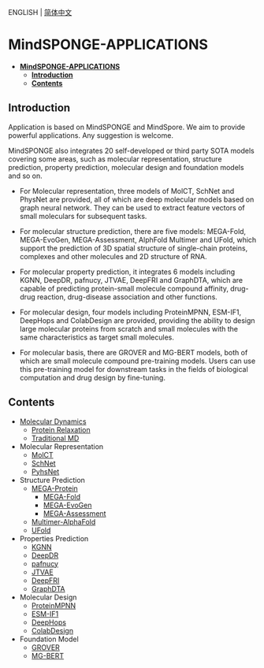 ENGLISH | [简体中文](README.md)

# **MindSPONGE-APPLICATIONS**

- [**MindSPONGE-APPLICATIONS**](#mindsponge-applications)
    - [**Introduction**](#introduction)
    - [**Contents**](#contents)

## **Introduction**

Application is based on MindSPONGE and MindSpore. We aim to provide powerful applications. Any suggestion is welcome.

MindSPONGE also integrates 20 self-developed or third party SOTA models covering some areas, such as molecular representation, structure prediction, property prediction, molecular design and foundation models and so on.

- For Molecular representation, three models of MolCT, SchNet and PhysNet are provided, all of which are deep molecular models based on graph neural network. They can be used to extract feature vectors of small moleculars for subsequent tasks.

- For molecular structure prediction, there are five models: MEGA-Fold, MEGA-EvoGen, MEGA-Assessment, AlphFold Multimer and UFold, which support the prediction of 3D spatial structure of single-chain proteins, complexes and other molecules and 2D structure of RNA.

- For molecular property prediction, it integrates 6 models including KGNN, DeepDR, pafnucy, JTVAE, DeepFRI and GraphDTA, which are capable of predicting protein-small molecule compound affinity, drug-drug reaction, drug-disease association and other functions.

- For molecular design, four models including ProteinMPNN, ESM-IF1, DeepHops and ColabDesign are provided, providing the ability to design large molecular proteins from scratch and small molecules with the same characteristics as target small molecules.

- For molecular basis, there are GROVER and MG-BERT models, both of which are small molecule compound pre-training models. Users can use this pre-training model for downstream tasks in the fields of biological computation and drug design by fine-tuning.

## **Contents**

- [Molecular Dynamics](https://gitee.com/mindspore/mindscience/tree/master/MindSPONGE/applications/molecular_dynamics/)
    - [Protein Relaxation](https://gitee.com/mindspore/mindscience/tree/master/MindSPONGE/applications/molecular_dynamics/protein_relaxation)
    - [Traditional MD](https://gitee.com/mindspore/mindscience/tree/master/MindSPONGE/applications/molecular_dynamics/tradition)
- Molecular Representation
    - [MolCT](https://gitee.com/mindspore/mindscience/tree/master/MindSPONGE/cybertron)
    - [SchNet](https://gitee.com/mindspore/mindscience/tree/master/MindSPONGE/cybertron)
    - [PyhsNet](https://gitee.com/mindspore/mindscience/tree/master/MindSPONGE/cybertron)
- Structure Prediction
    - [MEGA-Protein](https://gitee.com/mindspore/mindscience/tree/master/MindSPONGE/applications/MEGAProtein/)
        - [MEGA-Fold](https://gitee.com/mindspore/mindscience/tree/master/MindSPONGE/applications/MEGAProtein/model/fold.py)
        - [MEGA-EvoGen](https://gitee.com/mindspore/mindscience/tree/master/MindSPONGE/applications/MEGAProtein/model/evogen.py)
        - [MEGA-Assessment](https://gitee.com/mindspore/mindscience/tree/master/MindSPONGE/applications/MEGAProtein/model/assessment.py)
    - [Multimer-AlphaFold](https://gitee.com/mindspore/mindscience/tree/master/MindSPONGE/applications/research/Multimer)
    - [UFold](https://gitee.com/mindspore/mindscience/tree/master/MindSPONGE/applications/research/UFold)
- Properties Prediction
    - [KGNN](https://gitee.com/mindspore/mindscience/tree/master/MindSPONGE/applications/research/KGNN)
    - [DeepDR](https://gitee.com/mindspore/mindscience/tree/master/MindSPONGE/applications/research/DeepDR)
    - [pafnucy](https://gitee.com/mindspore/mindscience/tree/master/MindSPONGE/applications/research/pafnucy)
    - [JTVAE](https://gitee.com/mindspore/mindscience/pulls/685)
    - [DeepFRI](https://gitee.com/mindspore/mindscience/tree/master/MindSPONGE/applications/research/DeepFRI)
    - [GraphDTA](https://gitee.com/mindspore/mindscience/tree/master/MindSPONGE/applications/research/GraphDTA)
- Molecular Design
    - [ProteinMPNN](https://gitee.com/mindspore/mindscience/tree/master/MindSPONGE/applications/research/ProteinMPNN)
    - [ESM-IF1](https://gitee.com/mindspore/mindscience/tree/master/MindSPONGE/applications/research/esm)
    - [DeepHops](https://gitee.com/mindspore/mindscience/pulls/848)
    - [ColabDesign](https://gitee.com/mindspore/mindscience/tree/master/MindSPONGE/applications/research/Colabdesign)
- Foundation Model
    - [GROVER](https://gitee.com/mindspore/mindscience/tree/master/MindSPONGE/applications/research/grover)
    - [MG-BERT](https://gitee.com/mindspore/mindscience/tree/master/MindSPONGE/applications/research/MG_BERT)